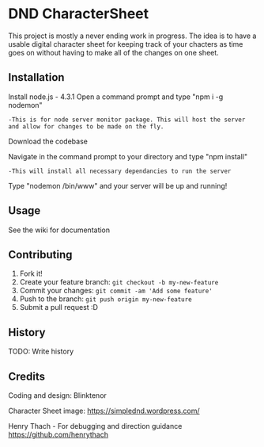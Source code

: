 
# DND CharacterSheet
This project is mostly a never ending work in progress. The idea is to have a usable digital character sheet for keeping track of your chacters as time goes on without having to make all of the changes on one sheet.

## Installation
Install node.js - 4.3.1
Open a command prompt and type "npm i -g nodemon"

    -This is for node server monitor package. This will host the server and allow for changes to be made on the fly.
	
Download the codebase

Navigate in the command prompt to your directory and type "npm install"

    -This will install all necessary dependancies to run the server
	
Type "nodemon /bin/www" and your server will be up and running!


## Usage
See the wiki for documentation

## Contributing
1. Fork it!
2. Create your feature branch: `git checkout -b my-new-feature`
3. Commit your changes: `git commit -am 'Add some feature'`
4. Push to the branch: `git push origin my-new-feature`
5. Submit a pull request :D

## History
TODO: Write history

## Credits
Coding and design: Blinktenor

Character Sheet image: https://simplednd.wordpress.com/

Henry Thach - For debugging and direction guidance
https://github.com/henrythach
